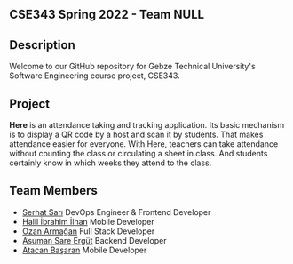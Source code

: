 ## CSE343 Spring 2022 - Team NULL

## Description
Welcome to our GitHub repository for Gebze Technical University's Software Engineering course project, CSE343.

## Project
**Here** is an attendance taking and tracking application. Its basic mechanism is to display a QR
code by a host and scan it by students. That makes attendance easier for everyone. With Here,
teachers can take attendance without counting the class or circulating a sheet in class. And
students certainly know in which weeks they attend to the class.  

## Team Members
* [Serhat Sarı](https://github.com/serhhatsari)  DevOps Engineer & Frontend Developer  
* [Halil İbrahim İlhan](https://github.com/hybrayhem)  Mobile Developer  
* [Ozan Armağan](https://github.com/ozanarmagan)  Full Stack Developer  
* [Asuman Sare Ergüt](https://github.com/asumansaree)  Backend Developer  
* [Atacan Başaran](https://github.com/Tefoni)    Mobile Developer 
